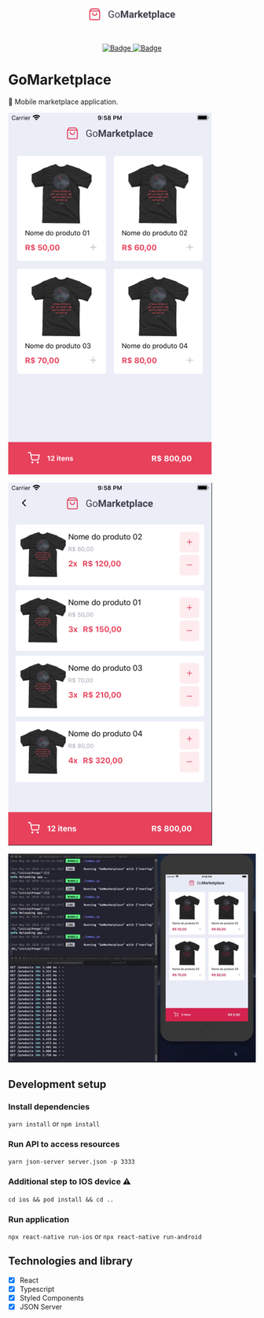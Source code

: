 <br />
<p align="center">
  <a href="https://github.com/Manogel/bootcamp-gostack-desafio-08">
    <img src="https://github.com/Manogel/bootcamp-gostack-desafio-08/blob/master/src/assets/logo.png" alt="Logo">
  </a>
</p>
<br />

<p align="center">
  <a href="https://www.linkedin.com/in/manogel/">
    <img alt="Badge" src="https://img.shields.io/badge/Developer-Manoel%20Gomes-%23469873">
  </a>

  <a href="https://rocketseat.com.br/">
    <img alt="Badge" src="https://img.shields.io/badge/GoStack-Rocketseat-%237159c1">
  </a>
</p>

# GoMarketplace

🛒 Mobile marketplace application.

![screen1](/docs/screen1.png)

![screen2](/docs/screen2.png)

![Demo](/docs/demo.gif)

## Development setup

### Install dependencies

`yarn install` or `npm install`

### Run API to access resources

`yarn json-server server.json -p 3333`

### Additional step to IOS device ⚠️

`cd ios && pod install && cd ..`

### Run application

`npx react-native run-ios` or `npx react-native run-android`

## Technologies and library

- [x] React
- [x] Typescript
- [x] Styled Components
- [x] JSON Server
